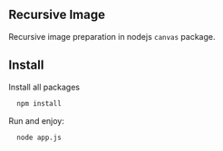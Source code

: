 ## Recursive Image

Recursive image preparation in nodejs ```canvas``` package.
## Install

Install all packages

```bash
  npm install
```

Run and enjoy:

```bash
  node app.js
```
